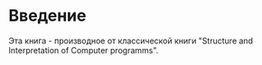 # Введение

Эта книга - производное от классической книги "Structure and Interpretation of Computer programms". 

